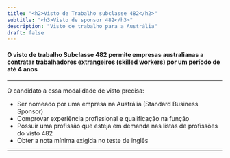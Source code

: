 ```yaml
---
title: "<h2>Visto de Trabalho subclasse 482</h2>"
subtitle: "<h3>Visto de sponsor 482</h3>"
description: "Visto de trabalho para a Austrália"
draft: false
---
```

#### O visto de trabalho Subclasse 482 permite empresas australianas a contratar trabalhadores extrangeiros (skilled workers) por um período de até 4 anos

***

O candidato a essa modalidade de visto precisa:

* Ser nomeado por uma empresa na Austrália (Standard Business Sponsor)
* Comprovar experiência profissional e qualificação na função
* Possuir uma profissão que esteja em demanda nas listas de profissões do visto 482
* Obter a nota mínima exigida no teste de inglês

***

